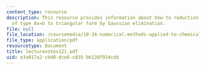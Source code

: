```yaml
---
content_type: resource
description: This resource provides information about how to reduction a equation
  of type Ax=b to triangular form by Gaussian elimination.
file: null
file_location: /coursemedia/10-34-numerical-methods-applied-to-chemical-engineering-fall-2005/e3a017a2cb48dce8c035b6138f934cdd_lecturenotes121.pdf
file_type: application/pdf
resourcetype: Document
title: lecturenotes121.pdf
uid: e3a017a2-cb48-dce8-c035-b6138f934cdd
---
```

